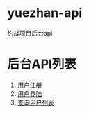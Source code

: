 # yuezhan-api
约战项目后台api
# 后台API列表


1. [用户注册](https://github.com/liyoung1992/yuezhan-api/blob/master/doc/register.md)
2. [用户登陆](https://github.com/liyoung1992/yuezhan-api/blob/master/doc/login.md)
3. [查询用户列表](https://github.com/liyoung1992/yuezhan-api/blob/master/doc/user_list.md)